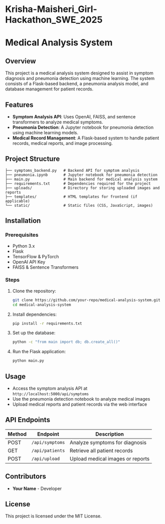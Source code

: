 # Krisha-Maisheri_Girl-Hackathon_SWE_2025

# Medical Analysis System

## Overview
This project is a medical analysis system designed to assist in symptom diagnosis and pneumonia detection using machine learning. The system consists of a Flask-based backend, a pneumonia analysis model, and database management for patient records.

## Features
- **Symptom Analysis API**: Uses OpenAI, FAISS, and sentence transformers to analyze medical symptoms.
- **Pneumonia Detection**: A Jupyter notebook for pneumonia detection using machine learning models.
- **Medical Record Management**: A Flask-based system to handle patient records, medical reports, and image processing.

## Project Structure
```
├── symptoms_backend.py   # Backend API for symptom analysis
├── pneumonia.ipynb       # Jupyter notebook for pneumonia detection
├── main.py               # Main backend for medical analysis system
├── requirements.txt      # Dependencies required for the project
├── uploads/              # Directory for storing uploaded images and reports
├── templates/            # HTML templates for frontend (if applicable)
└── static/               # Static files (CSS, JavaScript, images)
```

## Installation
### Prerequisites
- Python 3.x
- Flask
- TensorFlow & PyTorch
- OpenAI API Key
- FAISS & Sentence Transformers

### Steps
1. Clone the repository:
   ```sh
   git clone https://github.com/your-repo/medical-analysis-system.git
   cd medical-analysis-system
   ```
2. Install dependencies:
   ```sh
   pip install -r requirements.txt
   ```
3. Set up the database:
   ```sh
   python -c "from main import db; db.create_all()"
   ```
4. Run the Flask application:
   ```sh
   python main.py
   ```

## Usage
- Access the symptom analysis API at `http://localhost:5000/api/symptoms`
- Use the pneumonia detection notebook to analyze medical images
- Upload medical reports and patient records via the web interface

## API Endpoints
| Method | Endpoint               | Description                        |
|--------|------------------------|------------------------------------|
| POST   | `/api/symptoms`        | Analyze symptoms for diagnosis    |
| GET    | `/api/patients`        | Retrieve all patient records      |
| POST   | `/api/upload`          | Upload medical images or reports  |

## Contributors
- **Your Name** - Developer

## License
This project is licensed under the MIT License.

